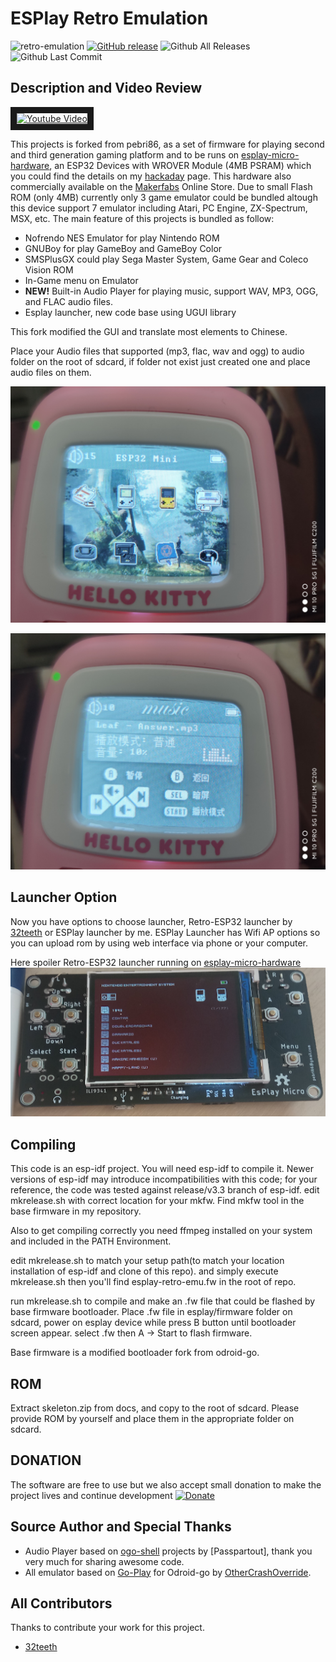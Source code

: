  # ESPlay Retro Emulation 
![retro-emulation](https://raw.githubusercontent.com/ln93/esplay-retro-emulation/master/docs/retro_emulation.png) [![GitHub release](https://img.shields.io/github/release/ln93/esplay-retro-emulation.svg)](https://GitHub.com/ln93/esplay-retro-emulation/releases/) ![Github All Releases](https://img.shields.io/github/downloads/ln93/esplay-retro-emulation/total.svg) ![Github Last Commit](https://img.shields.io/github/last-commit/ln93/esplay-retro-emulation)

Description and Video Review
----------------------------
<a href="http://www.youtube.com/watch?feature=player_embedded&v=NfbxcjU85Ac" target="_blank"><img src="https://i.ytimg.com/vi/NfbxcjU85Ac/hqdefault.jpg" alt="Youtube Video" width="480" height="320" border="10" /></a>

This projects is forked from pebri86, as a set of firmware for playing second and third generation gaming platform and to be runs on [esplay-micro-hardware], an ESP32 Devices with WROVER Module (4MB PSRAM) which you could find the details on my [hackaday] page. This hardware also commercially available on the [Makerfabs] Online Store. Due to small Flash ROM (only 4MB) currently only 3 game emulator could be bundled altough this device support 7 emulator including Atari, PC Engine, ZX-Spectrum, MSX, etc.
The main feature of this projects is bundled as follow:
- Nofrendo NES Emulator for play Nintendo ROM
- GNUBoy for play GameBoy and GameBoy Color
- SMSPlusGX could play Sega Master System, Game Gear and Coleco Vision ROM
- In-Game menu on Emulator
- <b>NEW!</b> Built-in Audio Player for playing music, support WAV, MP3, OGG, and FLAC audio files.
- Esplay launcher, new code base using UGUI library

This fork modified the GUI and translate most elements to Chinese.

Place your Audio files that supported (mp3, flac, wav and ogg) to audio folder on the root of sdcard, if folder not exist just created one and place audio files on them.

![esplay-audio1](https://raw.githubusercontent.com/ln93/esplay-retro-emulation/staging/docs/esplay_audio1.jpg)

![esplay-audio2](https://raw.githubusercontent.com/ln93/esplay-retro-emulation/staging/docs/esplay_audio2.jpg)

Launcher Option
---------------

Now you have options to choose launcher, Retro-ESP32 launcher by [32teeth] or ESPlay launcher by me.
ESPlay Launcher has Wifi AP options so you can upload rom by using web interface via phone or your computer.

Here spoiler Retro-ESP32 launcher running on [esplay-micro-hardware]
![esplay-micro-hardware](https://raw.githubusercontent.com/ln93/esplay-retro-emulation/master/docs/esplay-retro-esp32.png)

Compiling
---------

This code is an esp-idf project. You will need esp-idf to compile it. Newer versions of esp-idf may introduce incompatibilities with this code;
for your reference, the code was tested against release/v3.3 branch of esp-idf.
edit mkrelease.sh with correct location for your mkfw.
Find mkfw tool in the base firmware in my repository.

Also to get compiling correctly you need ffmpeg installed on your system and included in the PATH Environment.

edit mkrelease.sh to match your setup path(to match your location installation of esp-idf and clone of this repo). and simply execute mkrelease.sh
then you'll find esplay-retro-emu.fw in the root of repo.

run mkrelease.sh to compile and make an .fw file that could be flashed by base firmware bootloader. Place .fw file in esplay/firmware folder on sdcard, power on esplay device while press B button until bootloader screen appear. select .fw then A -> Start to flash firmware.

Base firmware is a modified bootloader fork from odroid-go.

ROM
---
Extract skeleton.zip from docs, and copy to the root of sdcard. Please provide ROM by yourself and place them in the appropriate folder on sdcard.

DONATION
--------
The software are free to use but we also accept small donation to make the project lives and continue development
<a href="https://www.paypal.me/ln93/1.99USD" target="_blank"><img src="https://raw.githubusercontent.com/ln93/esplay-retro-emulation/staging/docs/donate.jpeg" alt="Donate" /></a>

Source Author and Special Thanks
-------------------------
- Audio Player based on [ogo-shell] projects by [Passpartout], thank you very much for sharing awesome code.
- All emulator based on [Go-Play] for Odroid-go by [OtherCrashOverride].

All Contributors
------------
Thanks to contribute your work for this project.
- [32teeth]


[32teeth]:https://github.com/32teeth
[ogo-shell]:https://github.com/Paspartout/ogo-shell
[Paspartout]:https://github.com/Paspartout
[OtherCrashOverride]:https://github.com/OtherCrashOverride
[Go-Play]:https://github.com/OtherCrashOverride/go-play
[esplay-micro-hardware]: https://github.com/ln93/esplay_micro_hardware
[Makerfabs]: https://www.makerfabs.com/esplay-micro.html
[hackaday]: https://hackaday.io/project/166707-esplay-micro
[pebri86]: https://github.com/pebri86/esplay-retro-emulation
